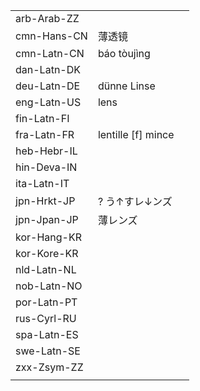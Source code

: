 | | | |
|-|-|-|
| arb-Arab-ZZ |  |  |
| cmn-Hans-CN | 薄透镜 |  |
| cmn-Latn-CN | báo tòujìng |  |
| dan-Latn-DK |  |  |
| deu-Latn-DE | dünne Linse |  |
| eng-Latn-US | lens |  |
| fin-Latn-FI |  |  |
| fra-Latn-FR | lentille [f] mince |  |
| heb-Hebr-IL |  |  |
| hin-Deva-IN |  |  |
| ita-Latn-IT |  |  |
| jpn-Hrkt-JP | ? う↑すレ↓ンズ |  |
| jpn-Jpan-JP | 薄レンズ |  |
| kor-Hang-KR |  |  |
| kor-Kore-KR |  |  |
| nld-Latn-NL |  |  |
| nob-Latn-NO |  |  |
| por-Latn-PT |  |  |
| rus-Cyrl-RU |  |  |
| spa-Latn-ES |  |  |
| swe-Latn-SE |  |  |
| zxx-Zsym-ZZ |  |  |
|  |  |  |
